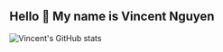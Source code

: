 ## Hello 👋 My name is Vincent Nguyen
![Vincent's GitHub stats]([https://github-readme-stats.vercel.app](https://readmestats.999857.xyz)/api?username=vinny-nguyen&show_icons=true&theme=tokyonight)
<!--
**vinny-nguyen/vinny-nguyen** is a ✨ _special_ ✨ repository because its `README.md` (this file) appears on your GitHub profile.

Here are some ideas to get you started:

- 🔭 I’m currently working on ...
- 🌱 I’m currently learning ...
- 👯 I’m looking to collaborate on ...
- 🤔 I’m looking for help with ...
- 💬 Ask me about ...
- 📫 How to reach me: ...
- 😄 Pronouns: ...
- ⚡ Fun fact: ...
-->
